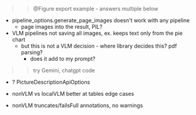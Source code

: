 >> @Figure export example
    - answers multiple below
- pipeline_options.generate_page_images doesn't work with any pipeline
    - page images into the result, PIL?
- VLM pipelines not saving all images, ex. keeps text only from the pie chart
    - but this is not a VLM decision - where library decides this? pdf parsing?
        - does it add to my prompt?

>> try Gemini, chatgpt code

- ? PictureDescriptionApiOptions

- nonVLM vs localVLM better at tables edge cases
- nonVLM truncates/failsFull annotations, no warnings
